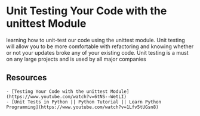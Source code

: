 # Unit Testing Your Code with the unittest Module

learning how to unit-test our code using the unittest module. Unit testing will allow you to be more comfortable with refactoring and knowing whether or not your updates broke any of your existing code. Unit testing is a must on any large projects and is used by all major companies

## Resources

	- [Testing Your Code with the unittest Module](https://www.youtube.com/watch?v=6tNS--WetLI)
	- [Unit Tests in Python || Python Tutorial || Learn Python Programming](https://www.youtube.com/watch?v=1Lfv5tUGsn8)
